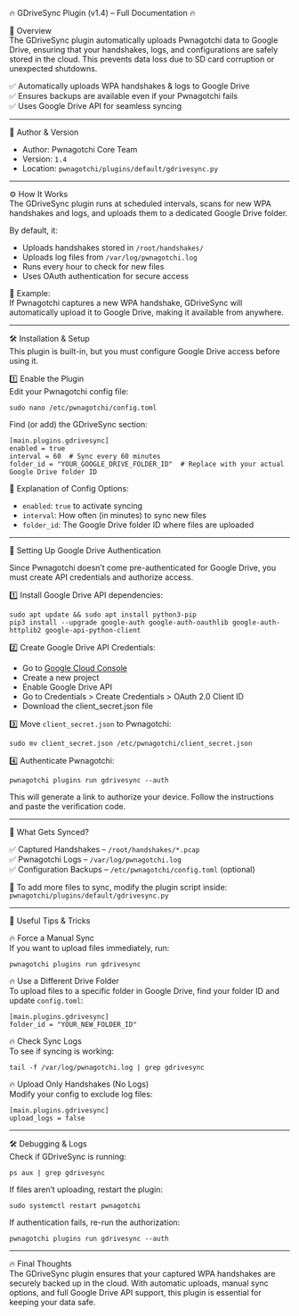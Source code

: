 🔥 GDriveSync Plugin (v1.4) – Full Documentation 🔥  

📌 Overview  
The GDriveSync plugin automatically uploads Pwnagotchi data to Google Drive, ensuring that your handshakes, logs, and configurations are safely stored in the cloud. This prevents data loss due to SD card corruption or unexpected shutdowns.  

✅ Automatically uploads WPA handshakes & logs to Google Drive  
✅ Ensures backups are available even if your Pwnagotchi fails  
✅ Uses Google Drive API for seamless syncing  

---

👤 Author & Version  
- Author: Pwnagotchi Core Team  
- Version: `1.4`  
- Location: `pwnagotchi/plugins/default/gdrivesync.py`  

---

⚙️ How It Works  
The GDriveSync plugin runs at scheduled intervals, scans for new WPA handshakes and logs, and uploads them to a dedicated Google Drive folder.  

By default, it:  
- Uploads handshakes stored in `/root/handshakes/`  
- Uploads log files from `/var/log/pwnagotchi.log`  
- Runs every hour to check for new files  
- Uses OAuth authentication for secure access  

📌 Example:  
If Pwnagotchi captures a new WPA handshake, GDriveSync will automatically upload it to Google Drive, making it available from anywhere.  

---

🛠️ Installation & Setup  
This plugin is built-in, but you must configure Google Drive access before using it.  

1️⃣ Enable the Plugin  
Edit your Pwnagotchi config file:  

	sudo nano /etc/pwnagotchi/config.toml  

Find (or add) the GDriveSync section:  

	[main.plugins.gdrivesync]
	enabled = true
	interval = 60  # Sync every 60 minutes
	folder_id = "YOUR_GOOGLE_DRIVE_FOLDER_ID"  # Replace with your actual Google Drive folder ID  

📌 Explanation of Config Options:  
- `enabled`: `true` to activate syncing  
- `interval`: How often (in minutes) to sync new files  
- `folder_id`: The Google Drive folder ID where files are uploaded  

---

🔑 Setting Up Google Drive Authentication  

Since Pwnagotchi doesn’t come pre-authenticated for Google Drive, you must create API credentials and authorize access.  

1️⃣ Install Google Drive API dependencies:  

	sudo apt update && sudo apt install python3-pip
	pip3 install --upgrade google-auth google-auth-oauthlib google-auth-httplib2 google-api-python-client  

2️⃣ Create Google Drive API Credentials:  
- Go to [Google Cloud Console](https://console.cloud.google.com/)  
- Create a new project  
- Enable Google Drive API  
- Go to Credentials > Create Credentials > OAuth 2.0 Client ID  
- Download the client_secret.json file  

3️⃣ Move `client_secret.json` to Pwnagotchi:  

	sudo mv client_secret.json /etc/pwnagotchi/client_secret.json  

4️⃣ Authenticate Pwnagotchi:  

	pwnagotchi plugins run gdrivesync --auth  

This will generate a link to authorize your device. Follow the instructions and paste the verification code.  

---

📂 What Gets Synced?  

✅ Captured Handshakes – `/root/handshakes/*.pcap`  
✅ Pwnagotchi Logs – `/var/log/pwnagotchi.log`  
✅ Configuration Backups – `/etc/pwnagotchi/config.toml` (optional)  

📌 To add more files to sync, modify the plugin script inside:  
`pwnagotchi/plugins/default/gdrivesync.py`  

---

🚀 Useful Tips & Tricks  

🔥 Force a Manual Sync  
If you want to upload files immediately, run:  

	pwnagotchi plugins run gdrivesync  

🔥 Use a Different Drive Folder  
To upload files to a specific folder in Google Drive, find your folder ID and update `config.toml`:  

	[main.plugins.gdrivesync]
	folder_id = "YOUR_NEW_FOLDER_ID"  

🔥 Check Sync Logs  
To see if syncing is working:  

	tail -f /var/log/pwnagotchi.log | grep gdrivesync  

🔥 Upload Only Handshakes (No Logs)  
Modify your config to exclude log files:  

	[main.plugins.gdrivesync]
	upload_logs = false  

---

🛠️ Debugging & Logs  
Check if GDriveSync is running:  

	ps aux | grep gdrivesync  

If files aren’t uploading, restart the plugin:  

	sudo systemctl restart pwnagotchi  

If authentication fails, re-run the authorization:  

	pwnagotchi plugins run gdrivesync --auth  

---

🔥 Final Thoughts  
The GDriveSync plugin ensures that your captured WPA handshakes are securely backed up in the cloud. With automatic uploads, manual sync options, and full Google Drive API support, this plugin is essential for keeping your data safe.  

